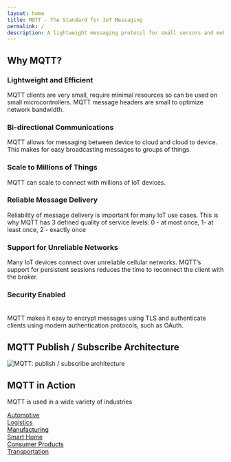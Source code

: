 ```yaml
---
layout: home
title: MQTT - The Standard for IoT Messaging 
permalink: /
description: A lightweight messaging protocol for small sensors and mobile devices, optimized for high-latency or unreliable networks, enabling a Connected World and the Internet of Things
---
```


<div class="width-container">
   <h2>Why MQTT?</h2> 
   <section id="keyfeature-list">
   <div class="keyfeature">
      <h3>Lightweight and Efficient</h3>
      <p>MQTT clients are very small, require minimal resources so can be used on small microcontrollers. MQTT message headers are small to optimize network bandwidth.
      </p>
   </div>
   <div class="keyfeature mid">
      <h3>Bi-directional Communications</h3>
      <p>MQTT allows for messaging between device to cloud and cloud to device. This makes for easy broadcasting messages to groups of things.
      </p>
   </div>
   <div class="keyfeature last">
      <h3>Scale to Millions of Things</h3>
      <p>MQTT can scale to connect with millions of IoT devices.
      </p>
   </div>
   <div class="keyfeature">
      <h3>Reliable Message Delivery</h3>
      <p>Reliability of message delivery is important for many IoT use cases. This is why MQTT has 3 defined quality of service levels: 0 - at most once, 1- at least once, 2 - exactly once
      </p>
   </div>
   <div class="keyfeature mid">
      <h3>Support for Unreliable Networks</h3>
      <p>Many IoT devices connect over unreliable cellular networks. MQTT’s support for persistent sessions reduces the time to reconnect the client with the broker.
      </p>
   </div>
   <div class="keyfeature last">
      <h3>Security Enabled<br/>&nbsp;</h3>
      <p>MQTT makes it easy to encrypt messages using TLS and authenticate clients using modern authentication protocols, such as OAuth.
      </p>
   </div>
</section>
<h2>MQTT Publish / Subscribe Architecture</h2> 
   <section id="pub-sub-graphic">
      <img src="{{ 'assets/img/mqtt-publish-subscribe.png' | relative_url }}" alt="MQTT: publish / subscribe architecture" title="MQTT: publish / subscribe architecture">
   </section>
</div>

<section id="mqtt-in-action">
<h2>MQTT in Action</h2>
<p>MQTT is used in a wide variety of industries</p>
   <div class="flex-wrap-centered">
      <a href="{{ '/use-cases#automotive' | relative_url }}"><div class="mqtt-in-action-box" style="background-image: url('{{ 'assets/img/automotive.jpg' | relative_link }}');">Automotive</div></a>
      <a href="{{ '/use-cases#logistics' | relative_url }}"><div class="mqtt-in-action-box" style="background-image: url('{{ 'assets/img/logistics.jpg' | relative_link }}');">Logistics</div></a>
      <a href="{{ '/use-cases#manufacturing' | relative_url }}"><div class="mqtt-in-action-box" style="background-image: url('{{ 'assets/img/manufacturing.jpg' | relative_link }}');"><span style="color: #000">Manufacturing</span></div></a>
      <a href="{{ '/use-cases#smarthome' | relative_url }}"><div class="mqtt-in-action-box" style="background-image: url('{{ 'assets/img/smart-home.jpg' | relative_link }}');">Smart Home</div></a>
      <a href="{{ '/use-cases#consumer-products' | relative_url }}"><div class="mqtt-in-action-box" style="background-image: url('{{ 'assets/img/consumer-products.jpg' | relative_link }}');"><span style="color: #000">Consumer Products</span></div></a>
      <a href="{{ '/use-cases#transportation' | relative_url }}"><div class="mqtt-in-action-box" style="background-image: url('{{ 'assets/img/transportation.jpg' | relative_link }}');">Transportation</div></a>
   </div>
</section>
